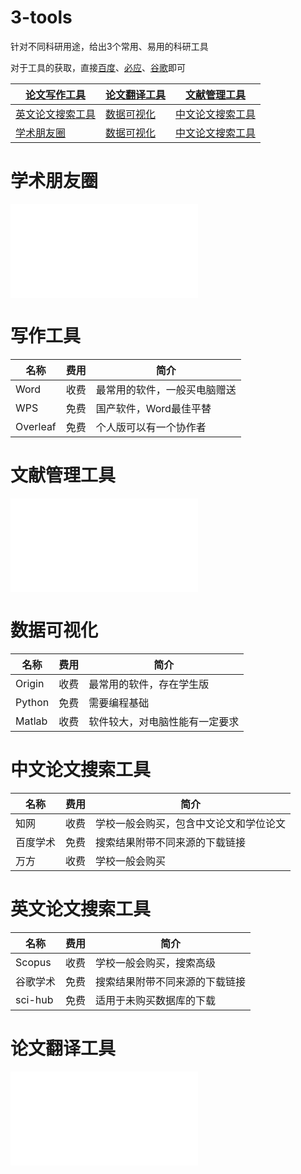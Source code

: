 # 3-tools

针对不同科研用途，给出3个常用、易用的科研工具

对于工具的获取，直接[百度](http://www.baidu.com)、[必应](http://cn.bing.con)、[谷歌](http://www.google.com.hk)即可

| [论文写作工具](#写作工具) | [论文翻译工具](#论文翻译工具) | [文献管理工具](#文献管理工具) |
|-----------------|-------------------|-------------------|
| [英文论文搜索工具 ]()   | [数据可视化](#数据可视化)   | [中文论文搜索工具 ]()     |
| [学术朋友圈]()       | [数据可视化](#数据可视化)   | [中文论文搜索工具 ]()     |

# 学术朋友圈

![](./sub/学术朋友圈.md)

# 写作工具

| 名称       | 费用 | 简介             |
|----------|----|----------------|
| Word     | 收费 | 最常用的软件，一般买电脑赠送 |
| WPS      | 免费 | 国产软件，Word最佳平替  |
| Overleaf | 免费 | 个人版可以有一个协作者    |

# 文献管理工具

![](./sub/文献管理工具.md)

# 数据可视化

| 名称     | 费用 | 简介              |
|--------|----|-----------------|
| Origin | 收费 | 最常用的软件，存在学生版    |
| Python | 免费 | 需要编程基础          |
| Matlab | 收费 | 软件较大，对电脑性能有一定要求 |

# 中文论文搜索工具

| 名称   | 费用 | 简介                  |
|------|----|---------------------|
| 知网   | 收费 | 学校一般会购买，包含中文论文和学位论文 |
| 百度学术 | 免费 | 搜索结果附带不同来源的下载链接     |
| 万方   | 收费 | 学校一般会购买             |

# 英文论文搜索工具

| 名称      | 费用 | 简介              |
|---------|----|-----------------|
| Scopus  | 收费 | 学校一般会购买，搜索高级    |
| 谷歌学术    | 免费 | 搜索结果附带不同来源的下载链接 |
| sci-hub | 免费 | 适用于未购买数据库的下载    |

# 论文翻译工具

![论文翻译工具](./sub/论文翻译工具.md)